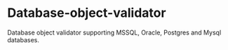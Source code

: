 # Database-object-validator
Database object validator supporting MSSQL, Oracle, Postgres and Mysql databases.
